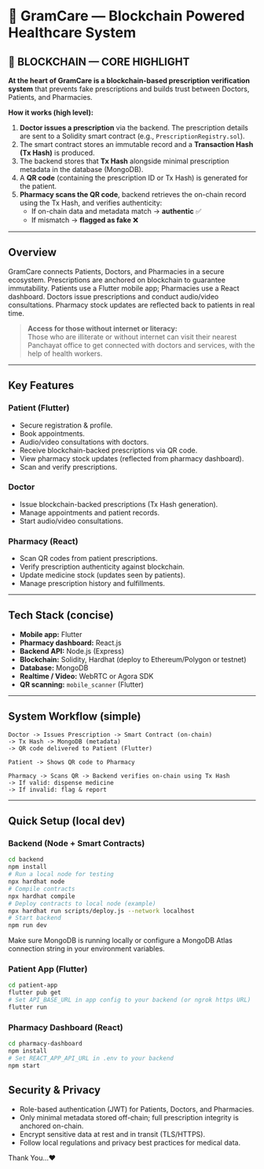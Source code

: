 # 🌱 GramCare — Blockchain Powered Healthcare System

## 🔗 BLOCKCHAIN — CORE HIGHLIGHT
**At the heart of GramCare is a blockchain-based prescription verification system** that prevents fake prescriptions and builds trust between Doctors, Patients, and Pharmacies.

**How it works (high level):**
1. **Doctor issues a prescription** via the backend. The prescription details are sent to a Solidity smart contract (e.g., `PrescriptionRegistry.sol`).
2. The smart contract stores an immutable record and a **Transaction Hash (Tx Hash)** is produced.
3. The backend stores that **Tx Hash** alongside minimal prescription metadata in the database (MongoDB).
4. A **QR code** (containing the prescription ID or Tx Hash) is generated for the patient.
5. **Pharmacy scans the QR code**, backend retrieves the on-chain record using the Tx Hash, and verifies authenticity:
   - If on-chain data and metadata match → **authentic** ✅
   - If mismatch → **flagged as fake** ❌

---

## Overview
GramCare connects Patients, Doctors, and Pharmacies in a secure ecosystem. Prescriptions are anchored on blockchain to guarantee immutability. Patients use a Flutter mobile app; Pharmacies use a React dashboard. Doctors issue prescriptions and conduct audio/video consultations. Pharmacy stock updates are reflected back to patients in real time.

> **Access for those without internet or literacy:**  
> Those who are illiterate or without internet can visit their nearest Panchayat office to get connected with doctors and services, with the help of health workers.

---

## Key Features

### Patient (Flutter)
- Secure registration & profile.
- Book appointments.
- Audio/video consultations with doctors.
- Receive blockchain-backed prescriptions via QR code.
- View pharmacy stock updates (reflected from pharmacy dashboard).
- Scan and verify prescriptions.

### Doctor
- Issue blockchain-backed prescriptions (Tx Hash generation).
- Manage appointments and patient records.
- Start audio/video consultations.

### Pharmacy (React)
- Scan QR codes from patient prescriptions.
- Verify prescription authenticity against blockchain.
- Update medicine stock (updates seen by patients).
- Manage prescription history and fulfillments.

---

## Tech Stack (concise)
- **Mobile app:** Flutter  
- **Pharmacy dashboard:** React.js  
- **Backend API:** Node.js (Express)  
- **Blockchain:** Solidity, Hardhat (deploy to Ethereum/Polygon or testnet)  
- **Database:** MongoDB  
- **Realtime / Video:** WebRTC or Agora SDK  
- **QR scanning:** `mobile_scanner` (Flutter)

---

## System Workflow (simple)

```
Doctor -> Issues Prescription -> Smart Contract (on-chain)
-> Tx Hash -> MongoDB (metadata)
-> QR code delivered to Patient (Flutter)

Patient -> Shows QR code to Pharmacy

Pharmacy -> Scans QR -> Backend verifies on-chain using Tx Hash
-> If valid: dispense medicine
-> If invalid: flag & report
```

---

## Quick Setup (local dev)

### Backend (Node + Smart Contracts)
```bash
cd backend
npm install
# Run a local node for testing
npx hardhat node
# Compile contracts
npx hardhat compile
# Deploy contracts to local node (example)
npx hardhat run scripts/deploy.js --network localhost
# Start backend
npm run dev
```

Make sure MongoDB is running locally or configure a MongoDB Atlas connection string in your environment variables.

### Patient App (Flutter)
```bash
cd patient-app
flutter pub get
# Set API_BASE_URL in app config to your backend (or ngrok https URL)
flutter run
```

### Pharmacy Dashboard (React)
```bash
cd pharmacy-dashboard
npm install
# Set REACT_APP_API_URL in .env to your backend 
npm start
```

## Security & Privacy

- Role-based authentication (JWT) for Patients, Doctors, and Pharmacies.
- Only minimal metadata stored off-chain; full prescription integrity is anchored on-chain.
- Encrypt sensitive data at rest and in transit (TLS/HTTPS).
- Follow local regulations and privacy best practices for medical data.

Thank You...❤️
